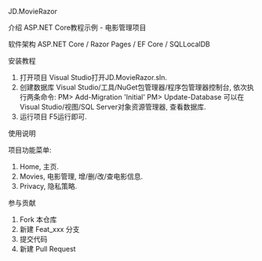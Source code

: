 JD.MovieRazor

介绍
ASP.NET Core教程示例 - 电影管理项目

软件架构
ASP.NET Core / Razor Pages / EF Core / SQLLocalDB

安装教程

1. 打开项目
Visual Studio打开JD.MovieRazor.sln.
2. 创建数据库
Visual Studio/工具/NuGet包管理器/程序包管理器控制台, 依次执行两条命令:
PM> Add-Migration 'Initial'
PM> Update-Database
可以在Visual Studio/视图/SQL Server对象资源管理器, 查看数据库.
3. 运行项目
F5运行即可.

使用说明

项目功能菜单:
1. Home, 主页.
2. Movies, 电影管理, 增/删/改/查电影信息.
3. Privacy, 隐私策略.

参与贡献

1. Fork 本仓库
2. 新建 Feat_xxx 分支
3. 提交代码
4. 新建 Pull Request
